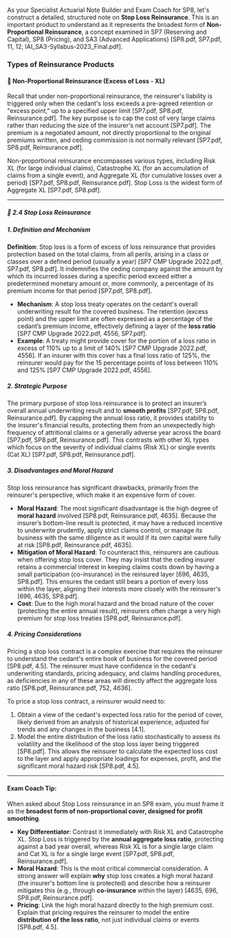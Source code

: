 As your Specialist Actuarial Note Builder and Exam Coach for SP8, let's construct a detailed, structured note on **Stop Loss Reinsurance**. This is an important product to understand as it represents the broadest form of **Non-Proportional Reinsurance**, a concept examined in SP7 (Reserving and Capital), SP8 (Pricing), and SA3 (Advanced Applications) \[SP8.pdf, SP7.pdf, 11, 12, IAI\_SA3-Syllabus-2023\_Final.pdf\].

### **Types of Reinsurance Products**

#### **🔹 Non-Proportional Reinsurance (Excess of Loss \- XL)**

Recall that under non-proportional reinsurance, the reinsurer's liability is triggered only when the cedant's loss exceeds a pre-agreed retention or "excess point," up to a specified upper limit \[SP7.pdf, SP8.pdf, Reinsurance.pdf\]. The key purpose is to cap the cost of very large claims rather than reducing the size of the insurer's net account \[SP7.pdf\]. The premium is a negotiated amount, not directly proportional to the original premiums written, and ceding commission is not normally relevant \[SP7.pdf, SP8.pdf, Reinsurance.pdf\].

Non-proportional reinsurance encompasses various types, including Risk XL (for large individual claims), Catastrophe XL (for an accumulation of claims from a single event), and Aggregate XL (for cumulative losses over a period) \[SP7.pdf, SP8.pdf, Reinsurance.pdf\]. Stop Loss is the widest form of Aggregate XL \[SP7.pdf, SP8.pdf\].

---

##### **🔸 2.4 Stop Loss Reinsurance**

##### **1\. Definition and Mechanism**

**Definition**: Stop loss is a form of excess of loss reinsurance that provides protection based on the total claims, from all perils, arising in a class or classes over a defined period (usually a year) \[SP7 CMP Upgrade 2022.pdf, SP7.pdf, SP8.pdf\]. It indemnifies the ceding company against the amount by which its incurred losses during a specific period exceed either a predetermined monetary amount or, more commonly, a percentage of its premium income for that period \[SP7.pdf, SP8.pdf\].

* **Mechanism**: A stop loss treaty operates on the cedant's overall underwriting result for the covered business. The retention (excess point) and the upper limit are often expressed as a percentage of the cedant’s premium income, effectively defining a layer of the **loss ratio** \[SP7 CMP Upgrade 2022.pdf, 4556, SP7.pdf\].  
* **Example**: A treaty might provide cover for the portion of a loss ratio in excess of 110% up to a limit of 140% \[SP7 CMP Upgrade 2022.pdf, 4556\]. If an insurer with this cover has a final loss ratio of 125%, the reinsurer would pay for the 15 percentage points of loss between 110% and 125% \[SP7 CMP Upgrade 2022.pdf, 4556\].

##### **2\. Strategic Purpose**

The primary purpose of stop loss reinsurance is to protect an insurer’s overall annual underwriting result and to **smooth profits** \[SP7.pdf, SP8.pdf, Reinsurance.pdf\]. By capping the annual loss ratio, it provides stability to the insurer's financial results, protecting them from an unexpectedly high frequency of attritional claims or a generally adverse year across the board \[SP7.pdf, SP8.pdf, Reinsurance.pdf\]. This contrasts with other XL types which focus on the severity of individual claims (Risk XL) or single events (Cat XL) \[SP7.pdf, SP8.pdf, Reinsurance.pdf\].

##### **3\. Disadvantages and Moral Hazard**

Stop loss reinsurance has significant drawbacks, primarily from the reinsurer's perspective, which make it an expensive form of cover.

* **Moral Hazard**: The most significant disadvantage is the high degree of **moral hazard** involved \[SP8.pdf, Reinsurance.pdf, 4635\]. Because the insurer’s bottom-line result is protected, it may have a reduced incentive to underwrite prudently, apply strict claims control, or manage its business with the same diligence as it would if its own capital were fully at risk \[SP8.pdf, Reinsurance.pdf, 4635\].  
* **Mitigation of Moral Hazard**: To counteract this, reinsurers are cautious when offering stop loss cover. They may insist that the ceding insurer retains a commercial interest in keeping claims costs down by having a small participation (co-insurance) in the reinsured layer \[696, 4635, SP8.pdf\]. This ensures the cedant still bears a portion of every loss within the layer, aligning their interests more closely with the reinsurer's \[696, 4635, SP8.pdf\].  
* **Cost**: Due to the high moral hazard and the broad nature of the cover (protecting the entire annual result), reinsurers often charge a very high premium for stop loss treaties \[SP8.pdf, Reinsurance.pdf\].

##### **4\. Pricing Considerations**

Pricing a stop loss contract is a complex exercise that requires the reinsurer to understand the cedant's entire book of business for the covered period \[SP8.pdf, 4.5\]. The reinsurer must have confidence in the cedant's underwriting standards, pricing adequacy, and claims handling procedures, as deficiencies in any of these areas will directly affect the aggregate loss ratio \[SP8.pdf, Reinsurance.pdf, 752, 4636\].

To price a stop loss contract, a reinsurer would need to:

1. Obtain a view of the cedant's expected loss ratio for the period of cover, likely derived from an analysis of historical experience, adjusted for trends and any changes in the business \[4.1\].  
2. Model the entire distribution of the loss ratio stochastically to assess its volatility and the likelihood of the stop loss layer being triggered \[SP8.pdf\]. This allows the reinsurer to calculate the expected loss cost to the layer and apply appropriate loadings for expenses, profit, and the significant moral hazard risk \[SP8.pdf, 4.5\].

---

#### **Exam Coach Tip:**

When asked about Stop Loss reinsurance in an SP8 exam, you must frame it as the **broadest form of non-proportional cover, designed for profit smoothing**.

* **Key Differentiator**: Contrast it immediately with Risk XL and Catastrophe XL. Stop Loss is triggered by the **annual aggregate loss ratio**, protecting against a bad year overall, whereas Risk XL is for a single large claim and Cat XL is for a single large event \[SP7.pdf, SP8.pdf, Reinsurance.pdf\].  
* **Moral Hazard**: This is the most critical commercial consideration. A strong answer will explain **why** stop loss creates a high moral hazard (the insurer's bottom line is protected) and describe how a reinsurer mitigates this (e.g., through **co-insurance** within the layer) \[4635, 696, SP8.pdf, Reinsurance.pdf\].  
* **Pricing**: Link the high moral hazard directly to the high premium cost. Explain that pricing requires the reinsurer to model the entire **distribution of the loss ratio**, not just individual claims or events \[SP8.pdf, 4.5\].

